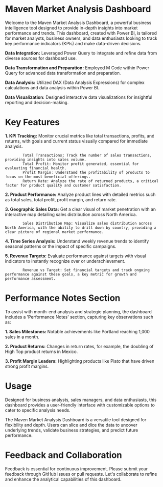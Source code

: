 # Maven Market Analysis Dashboard

Welcome to the Maven Market Analysis Dashboard, a powerful business intelligence tool designed to provide in-depth insights into market performance and trends. This dashboard, created with Power BI, is tailored for market analysts, business owners, and data enthusiasts looking to track key performance indicators (KPIs) and make data-driven decisions.

**Data Integration:** Leveraged Power Query to integrate and refine data from diverse sources for dashboard use.

**Data Transformation and Preparation:** Employed M Code within Power Query for advanced data transformation and preparation.

**Data Analysis:** Utilized DAX (Data Analysis Expressions) for complex calculations and data analysis within Power BI.

**Data Visualization:** Designed interactive data visualizations for insightful reporting and decision-making.

# Key Features

**1. KPI Tracking:** Monitor crucial metrics like total transactions, profits, and returns, with goals and current status visually compared for immediate analysis.

            Total Transactions: Track the number of sales transactions, providing insights into sales volume.
            Total Profit: Monitor profit generated, essential for evaluating financial health.
            Profit Margin: Understand the profitability of products to focus on the most beneficial offerings.
            Return Rate: Analyze the rate of returned products, a critical factor for product quality and customer satisfaction. 

**2. Product Performance:** Analyze product lines with detailed metrics such as total sales, total profit, profit margin, and return rate.

**3. Geographic Sales Data:** Get a clear visual of market penetration with an interactive map detailing sales distribution across North America.

            Sales Distribution Map: Visualize sales distribution across North America, with the ability to drill down by country, providing a clear picture of regional market performance.

**4. Time Series Analysis:** Understand weekly revenue trends to identify seasonal patterns or the impact of specific campaigns.

**5. Revenue Targets:** Evaluate performance against targets with visual indicators to instantly recognize over or underachievement.

            Revenue vs Target: Set financial targets and track ongoing performance against these goals, a key metric for growth and performance assessment.

# Performance Notes Section

To assist with month-end analysis and strategic planning, the dashboard includes a 'Performance Notes' section, capturing key observations such as:

**1. Sales Milestones:** Notable achievements like Portland reaching 1,000 sales in a month.

**2. Product Returns:** Changes in return rates, for example, the doubling of High Top product returns in Mexico.

**3. Profit Margin Leaders:** Highlighting products like Plato that have driven strong profit margins.

# Usage
Designed for business analysts, sales managers, and data enthusiasts, this dashboard provides a user-friendly interface with customizable options to cater to specific analysis needs.

The Maven Market Analysis Dashboard is a versatile tool designed for flexibility and depth. Users can slice and dice the data to uncover underlying trends, validate business strategies, and predict future performance.

# Feedback and Collaboration
Feedback is essential for continuous improvement. Please submit your feedback through GitHub issues or pull requests. Let's collaborate to refine and enhance the analytical capabilities of this dashboard.
